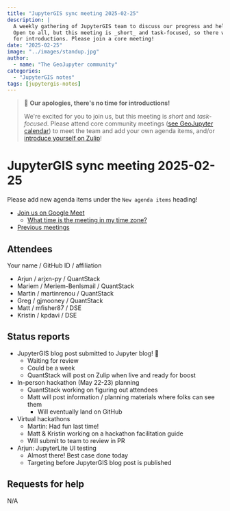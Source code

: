 ```yaml
---
title: "JupyterGIS sync meeting 2025-02-25"
description: |
  A weekly gathering of JupyterGIS team to discuss our progress and help each other out.
  Open to all, but this meeting is _short_ and task-focused, so there will not be time
  for introductions. Please join a core meeting!
date: "2025-02-25"
image: "../images/standup.jpg"
author:
  - name: "The GeoJupyter community"
categories:
  - "JupyterGIS notes"
tags: [jupytergis-notes]
---
```


> :pray: **Our apologies, there's no time for introductions!**
>
> We're excited for you to join us, but this meeting is _short_ and _task-focused_.
> Please attend core community meetings
> ([see GeoJupyter calendar](https://geojupyter.org/calendar))
> to meet the team and add your own agenda items, and/or
> [introduce yourself on  Zulip](https://jupyter.zulipchat.com/#narrow/channel/471314-geojupyter/topic/Welcome)!

# JupyterGIS sync meeting 2025-02-25

Please add new agenda items under the `New agenda items` heading!

- [Join us on Google Meet](https://meet.google.com/zhk-vygf-gke)
  - [What time is the meeting in my time zone?](https://dateful.com/convert/utc?t=4pm)
- [Previous meetings](https://geojupyter.org/blog/#category=JupyterGIS%20notes)


## Attendees

Your name / GitHub ID / affiliation

* Arjun / arjxn-py / QuantStack
* Mariem / Meriem-BenIsmail / QuantStack
* Martin / martinrenou / QuantStack
* Greg / gjmooney / QuantStack
* Matt / mfisher87 / DSE
* Kristin / kpdavi / DSE


## Status reports

* JupyterGIS blog post submitted to Jupyter blog! :tada:
  * Waiting for review
  * Could be a week
  * QuantStack will post on Zulip when live and ready for boost
* In-person hackathon (May 22-23) planning
  * QuantStack working on figuring out attendees
  * Matt will post information / planning materials where folks can see them
    * Will eventually land on GitHub
* Virtual hackathons
  * Martin: Had fun last time!
  * Matt & Kristin working on a hackathon facilitation guide
  * Will submit to team to review in PR
* Arjun: JupyterLite UI testing
  * Almost there! Best case done today
  * Targeting before JupyterGIS blog post is published

## Requests for help

N/A
